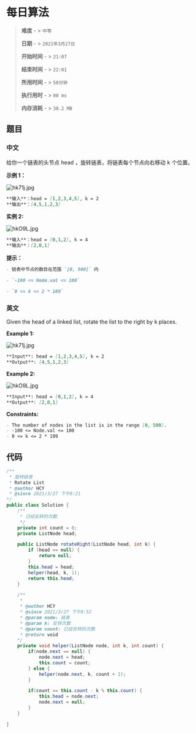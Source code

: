 # 每日算法

> **难度**  - > `中等`
>
> **日期** - > `2021年3月27日`
>
> **开始时间** - > `21:07`
>
> **结束时间** - > `22:01`
>
> **所用时间** - > `58分钟`
>
> **执行用时** - > `00 ms`
>
> **内存消耗** - > `38.2 MB`

## 题目

### 中文

给你一个链表的头节点 <kbd>head</kbd> ，旋转链表，将链表每个节点向右移动 <kbd>k</kbd> 个位置。

**示例 1：**

![hk71j.jpg](https://i.im5i.com/2021/03/27/hk71j.jpg)

```markdown
**输入**：head = [1,2,3,4,5], k = 2
**输出**：[4,5,1,2,3]
```

**实例 2:**

![hkO9L.jpg](https://i.im5i.com/2021/03/27/hkO9L.jpg)

```markdown
**输入**：head = [0,1,2], k = 4
**输出**：[2,0,1]
```

**提示：**

```markdown
- 链表中节点的数目在范围 `[0, 500]` 内

- `-100 <= Node.val <= 100`

- `0 <= k <= 2 * 109`
```

### 英文

Given the <kbd>head</kbd> of a linked list, rotate the list to the right by <kbd>k</kbd> places.

**Example 1:**

![hk71j.jpg](https://i.im5i.com/2021/03/27/hk71j.jpg)

```markdown
**Input**: head = [1,2,3,4,5], k = 2
**Output**: [4,5,1,2,3]
```

**Example 2:**

![hkO9L.jpg](https://i.im5i.com/2021/03/27/hkO9L.jpg)

```markdown
**Input**: head = [0,1,2], k = 4
**Output**: [2,0,1]
```

**Constraints:**

```markdown
- The number of nodes in the list is in the range [0, 500].
- -100 <= Node.val <= 100
- 0 <= k <= 2 * 109
```

## 代码

```java
/**
 * 旋转链表
 * Rotate List
 * @author HCY
 * @since 2021/3/27 下午9:21
*/
public class Solution {
    /**
     * 已经反转的次数
     */
    private int count = 0;
    private ListNode head;

    public ListNode rotateRight(ListNode head, int k) {
        if (head == null) {
            return null;
        }
        this.head = head;
        helper(head, k, 1);
        return this.head;
    }

    /**
     *
     * @author HCY
     * @since 2021/3/27 下午9:52
     * @param node: 链表
     * @param k: 反转次数
     * @param count: 已经反转的次数
     * @return void
    */
    private void helper(ListNode node, int k, int count) {
        if(node.next == null) {
            node.next = head;
            this.count = count;
        } else {
            helper(node.next, k, count + 1);
        }

        if(count == this.count - k % this.count) {
            this.head = node.next;
            node.next = null;
        }
    }

}
```